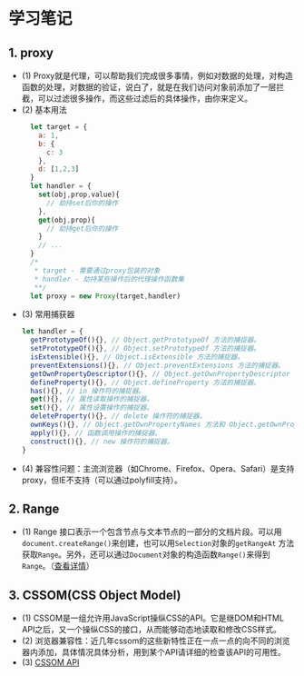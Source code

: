 <!--
 * @Descripttion: 
 * @version: 
 * @Author: voanit
 * @Date: 2020-09-27 18:37:12
 * @LastEditors: voanit
 * @LastEditTime: 2020-11-08 14:35:07
-->
# 学习笔记

## 1. proxy
* (1) Proxy就是代理，可以帮助我们完成很多事情，例如对数据的处理，对构造函数的处理，对数据的验证，说白了，就是在我们访问对象前添加了一层拦截，可以过滤很多操作，而这些过滤后的具体操作，由你来定义。
* (2) 基本用法
    ```js
      let target = {
        a: 1,
        b: {
          c: 3
        },
        d: [1,2,3]
      }
      let handler = {
        set(obj,prop,value){
          // 劫持set后你的操作
        },
        get(obj,prop){
          // 劫持get后你的操作
        }
        // ...
      }
      /*
       * target - 需要通过proxy包装的对象
       * handler - 劫持某些操作后的代理操作函数集
       **/
      let proxy = new Proxy(target,handler)
    ```
* (3) 常用捕获器
  ```js
  let handler = {
    getPrototypeOf(){}, // Object.getPrototypeOf 方法的捕捉器。
    setPrototypeOf(){}, // Object.setPrototypeOf 方法的捕捉器。
    isExtensible(){}, // Object.isExtensible 方法的捕捉器。
    preventExtensions(){}, // Object.preventExtensions 方法的捕捉器。
    getOwnPropertyDescriptor(){}, // Object.getOwnPropertyDescriptor 方法的捕捉器。
    defineProperty(){}, // Object.defineProperty 方法的捕捉器。
    has(){}, // in 操作符的捕捉器。
    get(){}, // 属性读取操作的捕捉器。
    set(){}, // 属性设置操作的捕捉器。
    deleteProperty(){}, // delete 操作符的捕捉器。
    ownKeys(){}, // Object.getOwnPropertyNames 方法和 Object.getOwnPropertySymbols 方法的捕捉器。
    apply(){}, // 函数调用操作的捕捉器。
    construct(){}, // new 操作符的捕捉器。
  }
  ```
* (4) 兼容性问题：主流浏览器（如Chrome、Firefox、Opera、Safari）是支持proxy，但IE不支持（可以通过polyfill支持）。
## 2. Range
* (1) Range 接口表示一个包含节点与文本节点的一部分的文档片段。可以用`document.createRange()`来创建，也可以用`Selection`对象的`getRangeAt` 方法获取`Range`。另外，还可以通过`Document`对象的构造函数`Range()`来得到`Range`。（[查看详情](https://developer.mozilla.org/zh-CN/docs/Web/API/Range)）
## 3. CSSOM(CSS Object Model)
* (1) CSSOM是一组允许用JavaScript操纵CSS的API。它是继DOM和HTML API之后，又一个操纵CSS的接口，从而能够动态地读取和修改CSS样式。
* (2) 浏览器兼容性：近几年cssom的这些新特性正在一点一点的向不同的浏览器内添加，具体情况具体分析，用到某个API请详细的检查该API的可用性。
* (3) [CSSOM API](https://developer.mozilla.org/zh-CN/docs/Web/API/CSS_Object_Model#API%E5%8F%82%E8%80%83)
